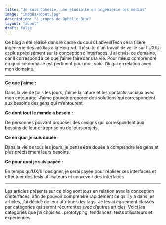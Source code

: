 ```yaml
---
title: "Je suis Ophélie, une étudiante en ingénierie des médias"
image: "images/about.jpg"
description: "à propos de Ophélie Baur"
layout: "about"
draft: false
---
```


Ce blog a été réalisé dans le cadre du cours LabVeillTech de la filière ingénierie des médias à la Heig-vd. Il résulte d’un travail de veille sur l’UX/UI et plus précisément sur la conception d’interfaces. J’ai choisi ce domaine, car il correspond à ce que j’aime faire dans la vie. Pour mieux comprendre en quoi ce domaine est pertinent pour moi, voici l’ikigai en relation avec mon domaine.

***

**Ce que j’aime :**

Dans la vie de tous les jours, j’aime la nature et les contacts sociaux avec mon entourage. J’aime pouvoir proposer des solutions qui correspondent aux besoins des gens qui m’entourent. 

**Ce dont tout le monde a besoin :**

De personnes pouvant proposer des designs qui correspondent aux besoins de leur entreprise ou de leurs projets. 

**Ce en quoi je suis douée :**

Dans la vie de tous les jours, je pense être douée à comprendre les gens et plus précisément leurs besoins. 

**Ce pour quoi je suis payée :**

En temps qu’UX/UI designer, je serai payée pour réaliser des interfaces et effectuer des tests utilisateurs et concevoir des interfaces.

***


Les articles présents sur ce blog sont tous en relation avec la conception d’interfaces, afin de pouvoir comprendre rapidement ce qu’il y a dans les articles, j’ai décidé de leur attribuer des tags. Je les ai également classés par catégories qui seront récurrentes avec d’autres articles. Voici les catégories que j’ai choisies : prototyping, tendances, tests utilisateurs et expériences. 
